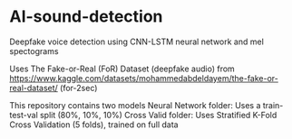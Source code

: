 # AI-sound-detection
Deepfake voice detection using CNN-LSTM neural network and mel spectograms

Uses The Fake-or-Real (FoR) Dataset (deepfake audio) from https://www.kaggle.com/datasets/mohammedabdeldayem/the-fake-or-real-dataset/ (for-2sec)

This repository contains two models
Neural Network folder: Uses a train-test-val split (80%, 10%, 10%)
Cross Valid folder: Uses Stratified K-Fold Cross Validation (5 folds), trained on full data